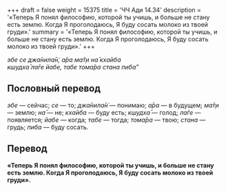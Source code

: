 +++
draft = false
weight = 15375
title = 'ЧЧ Ади 14.34'
description = '«Теперь Я понял философию, которой ты учишь, и больше не стану есть землю. Когда Я проголодаюсь, Я буду сосать молоко из твоей груди».'
summary = '«Теперь Я понял философию, которой ты учишь, и больше не стану есть землю. Когда Я проголодаюсь, Я буду сосать молоко из твоей груди».'
+++

_эбе се джа̄нила̄н̇, а̄ра ма̄т̣и на̄ кха̄иба  
кшудха̄ ла̄ге йабе, табе тома̄ра стана пиба”_

## Пословный перевод

_эбе_ — сейчас; _се_ — то; _джа̄нила̄н̇_ — понимаю; _а̄ра_ — в будущем; _ма̄т̣и_ — землю; _на̄_ — не; _кха̄иба_ — буду есть; _кшудха̄_ — голод; _ла̄ге_ — появляется; _йабе_ — когда; _табе_ — тогда; _тома̄ра_ — твою; _стана_ — грудь; _пиба_ — буду сосать.

## Перевод

**«Теперь Я понял философию, которой ты учишь, и больше не стану есть землю. Когда Я проголодаюсь, Я буду сосать молоко из твоей груди».**
